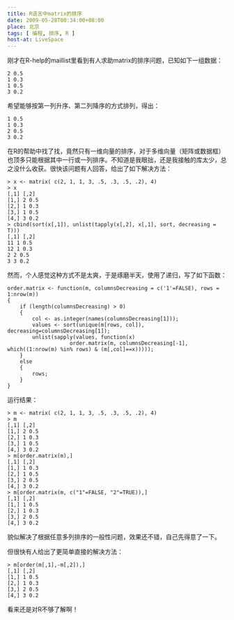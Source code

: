 ```yaml
---
title: R语言中matrix的排序
date: 2009-05-28T00:34:00+08:00
place: 北京
tags: [ 编程, 排序, R ]
host-at: LiveSpace
---
```

刚才在R-help的maillist里看到有人求助matrix的排序问题，已知如下一组数据：

    2 0.5
    1 0.3
    1 0.5
    3 0.2

希望能够按第一列升序、第二列降序的方式排列，得出：

    1 0.5
    1 0.3
    2 0.5
    3 0.2

在R的帮助中找了找，竟然只有一维向量的排序，对于多维向量（矩阵或数据框）也顶多只能根据其中一行或一列排序。不知道是我眼拙，还是我接触的库太少，总之没什么收获。很快该问题有人回答，给出了如下解决方法：

    > x <- matrix( c(2, 1, 1, 3, .5, .3, .5, .2), 4)
    > x
    [,1] [,2]
    [1,] 2 0.5
    [2,] 1 0.3
    [3,] 1 0.5
    [4,] 3 0.2
    > cbind(sort(x[,1]), unlist(tapply(x[,2], x[,1], sort, decreasing = T)))
    [,1] [,2]
    11 1 0.5
    12 1 0.3
    2 2 0.5
    3 3 0.2

然而，个人感觉这种方式不是太爽，于是琢磨半天，使用了递归，写了如下函数：

    order.matrix <- function(m, columnsDecreasing = c('1'=FALSE), rows = 1:nrow(m))
    {
        if (length(columnsDecreasing) > 0)
        {
            col <- as.integer(names(columnsDecreasing[1]));
            values <- sort(unique(m[rows, col]), decreasing=columnsDecreasing[1]);
            unlist(sapply(values, function(x)
                        order.matrix(m, columnsDecreasing[-1], which((1:nrow(m) %in% rows) & (m[,col]==x)))));
        }
        else
        {
            rows;
        }
    }

运行结果：

    > m <- matrix( c(2, 1, 1, 3, .5, .3, .5, .2), 4)
    > m
    [,1] [,2]
    [1,] 2 0.5
    [2,] 1 0.3
    [3,] 1 0.5
    [4,] 3 0.2
    > m[order.matrix(m),]
    [,1] [,2]
    [1,] 1 0.3
    [2,] 1 0.5
    [3,] 2 0.5
    [4,] 3 0.2
    > m[order.matrix(m, c("1"=FALSE, "2"=TRUE)),]
    [,1] [,2]
    [1,] 1 0.5
    [2,] 1 0.3
    [3,] 2 0.5
    [4,] 3 0.2

貌似解决了根据任意多列排序的一般性问题，效果还不错，自己先得意了一下。

但很快有人给出了更简单直接的解决方法：

    > m[order(m[,1],-m[,2]),]
    [,1] [,2]
    [1,] 1 0.5
    [2,] 1 0.3
    [3,] 2 0.5
    [4,] 3 0.2

看来还是对R不够了解啊！
